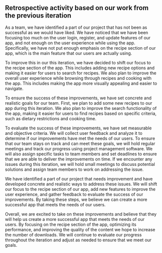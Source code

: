 ## Retrospective activity based on our work from the previous iteration
As a team, we have identified a part of our project that has not been as successful as we would have liked. We have noticed that we have been focusing too much on the user login, register, and update features of our app, and not enough on the user experience while using the app. Specifically, we have not put enough emphasis on the recipe section of our app, which is the main feature that our users are actually using.

To improve this in our this iteration, we have decided to shift our focus to the recipe section of the app. This includes adding new recipe options and making it easier for users to search for recipes. We also plan to improve the overall user experience while browsing through recipes and cooking with the app. This includes making the app more visually appealing and easier to navigate.

To ensure the success of these improvements, we have set concrete and realistic goals for our team. First, we plan to add some new recipes to our app during this iteration. We also plan to improve the search functionality of the app, making it easier for users to find recipes based on specific criteria, such as dietary restrictions and cooking time.

To evaluate the success of these improvements, we have set measurable and objective criteria. We will collect user feedback and analyze it to determine if our improvements have met the needs of our users. To ensure that our team stays on track and can meet these goals, we will hold regular meetings and track our progress using project management software. We will also assign specific tasks to team members and set deadlines to ensure that we are able to deliver the improvements on time. If we encounter any issues during this iteration, we will hold small meetings to discuss potential solutions and assign team members to work on addressing the issue.

We have identified a part of our project that needs improvement and have developed concrete and realistic ways to address these issues. We will shift our focus to the recipe section of our app, add new features to improve the user experience, and gather feedback to evaluate the success of our improvements. By taking these steps, we believe we can create a more successful app that meets the needs of our users.

Overall, we are excited to take on these improvements and believe that they will help us create a more successful app that meets the needs of our users. By focusing on the recipe section of the app, optimizing its performance, and improving the quality of the content we hope to increase the number of downloads. We will continue to evaluate our progress throughout the iteration and adjust as needed to ensure that we meet our goals.
